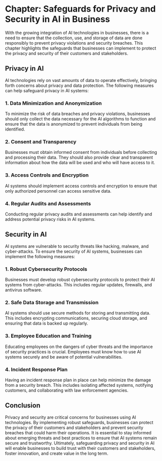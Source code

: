 Chapter: Safeguards for Privacy and Security in AI in Business
==============================================================

With the growing integration of AI technologies in businesses, there is a need to ensure that the collection, use, and storage of data are done responsibly to prevent privacy violations and security breaches. This chapter highlights the safeguards that businesses can implement to protect the privacy and security of their customers and stakeholders.

**Privacy in AI**
-----------------

AI technologies rely on vast amounts of data to operate effectively, bringing forth concerns about privacy and data protection. The following measures can help safeguard privacy in AI systems:

### **1. Data Minimization and Anonymization**

To minimize the risk of data breaches and privacy violations, businesses should only collect the data necessary for the AI algorithms to function and ensure that the data is anonymized to prevent individuals from being identified.

### **2. Consent and Transparency**

Businesses must obtain informed consent from individuals before collecting and processing their data. They should also provide clear and transparent information about how the data will be used and who will have access to it.

### **3. Access Controls and Encryption**

AI systems should implement access controls and encryption to ensure that only authorized personnel can access sensitive data.

### **4. Regular Audits and Assessments**

Conducting regular privacy audits and assessments can help identify and address potential privacy risks in AI systems.

**Security in AI**
------------------

AI systems are vulnerable to security threats like hacking, malware, and cyber-attacks. To ensure the security of AI systems, businesses can implement the following measures:

### **1. Robust Cybersecurity Protocols**

Businesses must develop robust cybersecurity protocols to protect their AI systems from cyber-attacks. This includes regular updates, firewalls, and antivirus software.

### **2. Safe Data Storage and Transmission**

AI systems should use secure methods for storing and transmitting data. This includes encrypting communications, securing cloud storage, and ensuring that data is backed up regularly.

### **3. Employee Education and Training**

Educating employees on the dangers of cyber threats and the importance of security practices is crucial. Employees must know how to use AI systems securely and be aware of potential vulnerabilities.

### **4. Incident Response Plan**

Having an incident response plan in place can help minimize the damage from a security breach. This includes isolating affected systems, notifying customers, and collaborating with law enforcement agencies.

**Conclusion**
--------------

Privacy and security are critical concerns for businesses using AI technologies. By implementing robust safeguards, businesses can protect the privacy of their customers and stakeholders and prevent security breaches that could harm their operations. It is essential to stay informed about emerging threats and best practices to ensure that AI systems remain secure and trustworthy. Ultimately, safeguarding privacy and security in AI will enable businesses to build trust with their customers and stakeholders, foster innovation, and create value in the long term.
